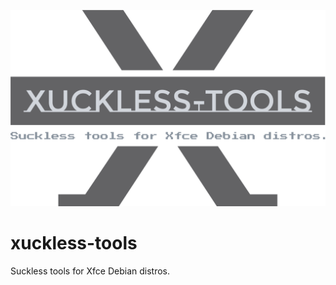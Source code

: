 <div class="info">
    <p align='center'>
        <img src="https://raw.githubusercontent.com/dotSIS/xuckless-tools/main/media/logo.svg">
    </p>
</div>

# xuckless-tools
Suckless tools for Xfce Debian distros.

